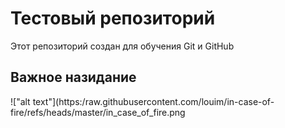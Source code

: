  # Тестовый репозиторий


 Этот репозиторий создан для обучения Git и GitHub
## Важное назидание

 !["alt text"](https:/raw.githubusercontent.com/louim/in-case-of-fire/refs/heads/master/in_case_of_fire.png
